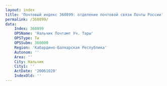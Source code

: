 ```yaml
---
layout: index
title: 'Почтовый индекс 360899: отделение почтовой связи Почты России'
permalink: /360899/
data:
    Index: 360899
    OPSName: 'Нальчик Почтамт Уч. Тары'
    OPSType: Ти
    OPSSubm: 360000
    Region: 'Кабардино-Балкарская Республика'
    Autonom: ''
    Area: ''
    City: Нальчик
    City1: ''
    ActDate: '20061020'
    IndexOld: ''
---
```

